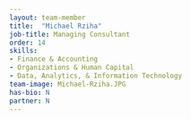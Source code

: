 ```yaml
---
layout: team-member
title:  "Michael Rziha"
job-title: Managing Consultant
order: 14
skills:
- Finance & Accounting
- Organizations & Human Capital
- Data, Analytics, & Information Technology
team-image: Michael-Rziha.JPG
has-bio: N
partner: N
---
```

